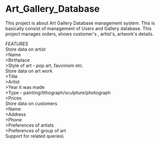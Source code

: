# Art_Gallery_Database
This project is about Art Gallery Database management system. This is basically consist of management of Users and Gallery database. This project manages orders, shows customer's , artist's, artwork's details.

*FEATURES*\
 Store data on artist\
    >Name<br>
    >Birthplace\
    >Style of art - pop art, fauvinism etc.\
 Store data on art work\
    >Title\
    >Artist\
    >Year it was made\
    >Type - painting/lithograph/sculpture/photograph\
    >Prices\
 Store data on customers\
    >Name\
    >Address\
    >Phone\
    >Preferences of artists\
    >Preferences of group of art\
 Support for related queries\
